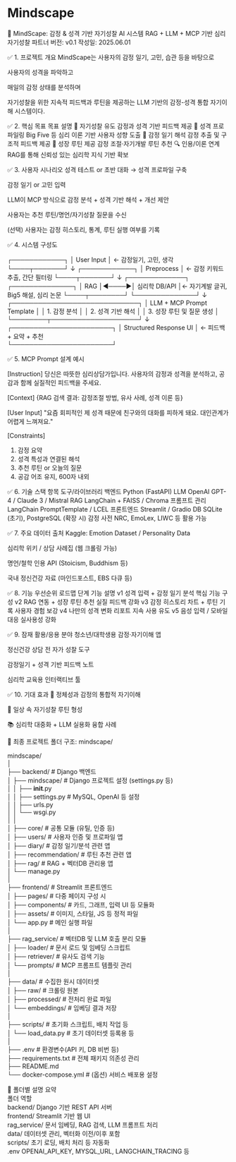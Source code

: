 # Mindscape

🧠 MindScape: 감정 & 성격 기반 자기성찰 AI 시스템
RAG + LLM + MCP 기반 심리 자기성찰 파트너
버전: v0.1
작성일: 2025.06.01

✅ 1. 프로젝트 개요
MindScape는 사용자의 감정 일기, 고민, 습관 등을 바탕으로

사용자의 성격을 파악하고

매일의 감정 상태를 분석하며

자기성찰을 위한 지속적 피드백과 루틴을 제공하는
LLM 기반의 감정-성격 통합 자기이해 시스템이다.

✅ 2. 핵심 목표
목표	설명
🎯 자기성찰 유도	감정과 성격 기반 피드백 제공
🧬 성격 프로파일링	Big Five 등 심리 이론 기반 사용자 성향 도출
📓 감정 일기 해석	감정 추출 및 구조적 피드백 제공
🔁 성장 루틴 제공	감정 조절·자기개발 루틴 추천
🔍 인용/이론 연계	RAG를 통해 신뢰성 있는 심리학 지식 기반 확보

✅ 3. 사용자 시나리오
성격 테스트 or 초반 대화 → 성격 프로파일 구축

감정 일기 or 고민 입력

LLM이 MCP 방식으로 감정 분석 + 성격 기반 해석 + 개선 제안

사용자는 추천 루틴/명언/자기성찰 질문을 수신

(선택) 사용자는 감정 히스토리, 통계, 루틴 실행 여부를 기록

✅ 4. 시스템 구성도

┌────────────┐
│ User Input │ ← 감정일기, 고민, 생각
└────┬───────┘
     ↓
┌────────────┐
│ Preprocess │ ← 감정 키워드 추출, 간단 필터링
└────┬───────┘
     ↓
┌─────────────┐      ┌──────────────┐
│     RAG     │◄────►│ 심리학 DB/API │← 자기계발 글귀, Big5 해설, 심리 논문
└────┬────────┘      └──────────────┘
     ↓
┌─────────────────────────────┐
│ LLM + MCP Prompt Template    │
│ 1. 감정 분석                 │
│ 2. 성격 기반 해석           │
│ 3. 성장 루틴 및 질문 생성   │
└────────┬────────────────────┘
         ↓
┌───────────────────────┐
│ Structured Response UI │ ← 피드백 + 요약 + 추천  
└───────────────────────┘

✅ 5. MCP Prompt 설계 예시

[Instruction]
당신은 따뜻한 심리상담가입니다. 사용자의 감정과 성격을 분석하고, 공감과 함께 실질적인 피드백을 주세요.

[Context]
{RAG 검색 결과: 감정조절 방법, 유사 사례, 성격 이론 등}

[User Input]
"요즘 회피적인 제 성격 때문에 친구와의 대화를 피하게 돼요. 대인관계가 어렵게 느껴져요."

[Constraints]
1. 감정 요약  
2. 성격 특성과 연결된 해석  
3. 추천 루틴 or 오늘의 질문  
4. 공감 어조 유지, 600자 내외  

✅ 6. 기술 스택
항목	도구/라이브러리
백엔드	Python (FastAPI)
LLM	OpenAI GPT-4 / Claude 3 / Mistral
RAG	LangChain + FAISS / Chroma
프롬프트 관리	LangChain PromptTemplate / LCEL
프론트엔드	Streamlit / Gradio
DB	SQLite (초기), PostgreSQL (확장 시)
감정 사전	NRC, EmoLex, LIWC 등 활용 가능

✅ 7. 주요 데이터 출처
Kaggle: Emotion Dataset / Personality Data

심리학 위키 / 상담 사례집 (웹 크롤링 가능)

명언/철학 인용 API (Stoicism, Buddhism 등)

국내 정신건강 자료 (마인드포스트, EBS 다큐 등)

✅ 8. 기능 우선순위 로드맵
단계	기능	설명
v1	성격 입력 + 감정 일기 분석	핵심 기능 구성
v2	RAG 연동 + 성장 루틴 추천	실질 피드백 강화
v3	감정 히스토리 차트 + 루틴 기록	사용자 경험 보강
v4	나만의 성격 변화 리포트	지속 사용 유도
v5	음성 입력 / 모바일 대응	실사용성 강화

✅ 9. 잠재 활용/응용 분야
청소년/대학생용 감정·자기이해 앱

정신건강 상담 전 자가 성찰 도구

감정일기 + 성격 기반 피드백 노트

심리학 교육용 인터랙티브 툴

✅ 10. 기대 효과
🧭 정체성과 감정의 통합적 자기이해

🌿 일상 속 자기성찰 루틴 형성

📚 심리학 대중화 + LLM 실용화 융합 사례


📁 최종 프로젝트 폴더 구조: mindscape/

mindscape/  
│  
├── backend/                        # Django 백엔드  
│   ├── mindscape/                  # Django 프로젝트 설정 (settings.py 등)  
│   │   ├── __init__.py  
│   │   ├── settings.py             # MySQL, OpenAI 등 설정  
│   │   ├── urls.py  
│   │   └── wsgi.py  
│   │  
│   ├── core/                       # 공통 모듈 (유틸, 인증 등)  
│   ├── users/                      # 사용자 인증 및 프로파일 앱  
│   ├── diary/                      # 감정 일기/분석 관련 앱  
│   ├── recommendation/            # 루틴 추천 관련 앱  
│   ├── rag/                        # RAG + 벡터DB 관리용 앱  
│   └── manage.py  
│  
├── frontend/                       # Streamlit 프론트엔드  
│   ├── pages/                      # 다중 페이지 구성 시  
│   ├── components/                 # 카드, 그래프, 입력 UI 등 모듈화  
│   ├── assets/                     # 이미지, 스타일, JS 등 정적 파일  
│   └── app.py                      # 메인 실행 파일  
│  
├── rag_service/                    # 벡터DB 및 LLM 호출 분리 모듈  
│   ├── loader/                     # 문서 로드 및 임베딩 스크립트  
│   ├── retriever/                  # 유사도 검색 기능  
│   └── prompts/                    # MCP 프롬프트 템플릿 관리  
│  
├── data/                           # 수집한 원시 데이터셋  
│   ├── raw/                        # 크롤링 원본  
│   ├── processed/                  # 전처리 완료 파일  
│   └── embeddings/                # 임베딩 결과 저장  
│  
├── scripts/                        # 초기화 스크립트, 배치 작업 등  
│   └── load_data.py                # 초기 데이터셋 등록용 등  
│  
├── .env                            # 환경변수(API 키, DB 비번 등)  
├── requirements.txt               # 전체 패키지 의존성 관리  
├── README.md  
└── docker-compose.yml             # (옵션) 서비스 배포용 설정  

🧩 폴더별 설명 요약  
폴더	역할  
backend/	Django 기반 REST API 서버  
frontend/	Streamlit 기반 웹 UI  
rag_service/	문서 임베딩, RAG 검색, LLM 프롬프트 처리  
data/	데이터셋 관리, 벡터화 이전/이후 포함  
scripts/	초기 로딩, 배치 처리 등 자동화  
.env	OPENAI_API_KEY, MYSQL_URL, LANGCHAIN_TRACING 등  